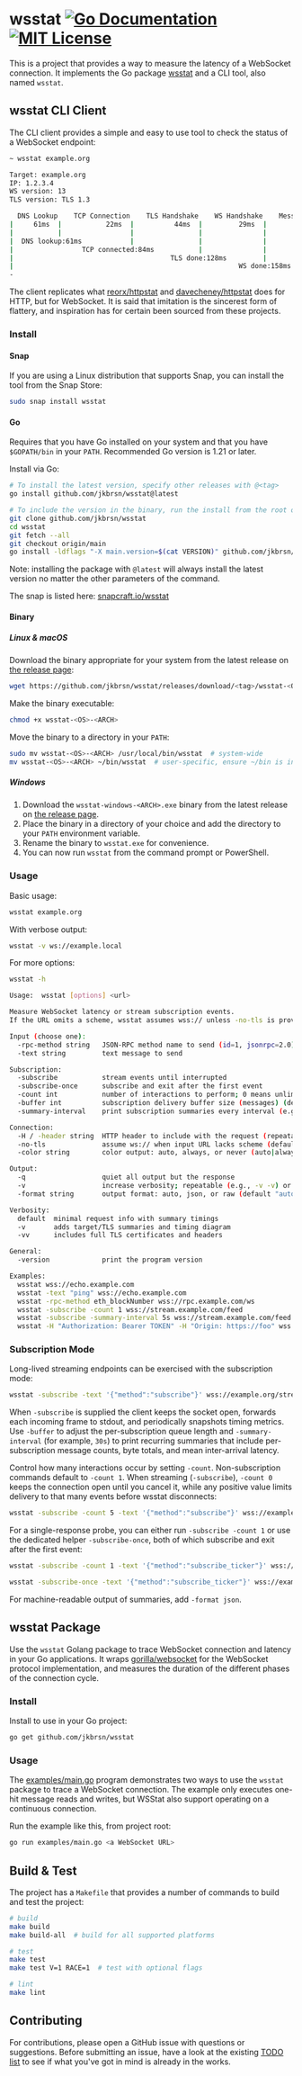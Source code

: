 # wsstat [![Go Documentation](http://img.shields.io/badge/go-documentation-blue.svg?style=flat-square)][godocs]  [![MIT License](http://img.shields.io/badge/license-MIT-blue.svg?style=flat-square)][license]

[godocs]: http://godoc.org/github.com/jkbrsn/wsstat
[license]: /LICENSE

This is a project that provides a way to measure the latency of a WebSocket connection. It implements the Go package [wsstat](https://github.com/jkbrsn/wsstat) and a CLI tool, also named `wsstat`.

## wsstat CLI Client

The CLI client provides a simple and easy to use tool to check the status of a WebSocket endpoint:

```sh
~ wsstat example.org

Target: example.org
IP: 1.2.3.4
WS version: 13
TLS version: TLS 1.3

  DNS Lookup    TCP Connection    TLS Handshake    WS Handshake    Message RTT
|     61ms  |           22ms  |          44ms  |         29ms  |        27ms  |
|           |                 |                |               |              |
|  DNS lookup:61ms            |                |               |              |
|                 TCP connected:84ms           |               |              |
|                                       TLS done:128ms         |              |
|                                                        WS done:158ms        |
-                                                                         Total:186ms
```

The client replicates what [reorx/httpstat](https://github.com/reorx/httpstat) and [davecheney/httpstat](https://github.com/davecheney/httpstat) does for HTTP, but for WebSocket. It is said that imitation is the sincerest form of flattery, and inspiration has for certain been sourced from these projects.

### Install

#### Snap

If you are using a Linux distribution that supports Snap, you can install the tool from the Snap Store:

```sh
sudo snap install wsstat
```

#### Go

Requires that you have Go installed on your system and that you have `$GOPATH/bin` in your `PATH`. Recommended Go version is 1.21 or later.

Install via Go:

```sh
# To install the latest version, specify other releases with @<tag>
go install github.com/jkbrsn/wsstat@latest

# To include the version in the binary, run the install from the root of the repo
git clone github.com/jkbrsn/wsstat
cd wsstat
git fetch --all
git checkout origin/main
go install -ldflags "-X main.version=$(cat VERSION)" github.com/jkbrsn/wsstat@latest
```

Note: installing the package with `@latest`  will always install the latest version no matter the other parameters of the command.

The snap is listed here: [snapcraft.io/wsstat](https://snapcraft.io/wsstat)

#### Binary

##### Linux & macOS

Download the binary appropriate for your system from the latest release on [the release page](https://github.com/jkbrsn/wsstat/releases):

```sh
wget https://github.com/jkbrsn/wsstat/releases/download/<tag>/wsstat-<OS>-<ARCH>
```

Make the binary executable:

```sh
chmod +x wsstat-<OS>-<ARCH>
```

Move the binary to a directory in your `PATH`:

```sh
sudo mv wsstat-<OS>-<ARCH> /usr/local/bin/wsstat  # system-wide
mv wsstat-<OS>-<ARCH> ~/bin/wsstat  # user-specific, ensure ~/bin is in your PATH
```

##### Windows

1. Download the `wsstat-windows-<ARCH>.exe` binary from the latest release on [the release page](https://github.com/jkbrsn/wsstat/releases).
2. Place the binary in a directory of your choice and add the directory to your `PATH` environment variable.
3. Rename the binary to `wsstat.exe` for convenience.
4. You can now run `wsstat` from the command prompt or PowerShell.

### Usage

Basic usage:

```sh
wsstat example.org
```

With verbose output:

```sh
wsstat -v ws://example.local
```

For more options:

```sh
wsstat -h

Usage:  wsstat [options] <url>

Measure WebSocket latency or stream subscription events.
If the URL omits a scheme, wsstat assumes wss:// unless -no-tls is provided.

Input (choose one):
  -rpc-method string   JSON-RPC method name to send (id=1, jsonrpc=2.0)
  -text string         text message to send

Subscription:
  -subscribe           stream events until interrupted
  -subscribe-once      subscribe and exit after the first event
  -count int           number of interactions to perform; 0 means unlimited when subscribing (default 1; defaults to 0 when subscribing)
  -buffer int          subscription delivery buffer size (messages) (default 0)
  -summary-interval    print subscription summaries every interval (e.g., 1s, 5m, 1h); 0 disables

Connection:
  -H / -header string  HTTP header to include with the request (repeatable; format: Key: Value)
  -no-tls              assume ws:// when input URL lacks scheme (default wss://)
  -color string        color output: auto, always, or never (auto|always|never; default "auto")

Output:
  -q                   quiet all output but the response
  -v                   increase verbosity; repeatable (e.g., -v -v) or use -v=N
  -format string       output format: auto, json, or raw (default "auto")

Verbosity:
  default  minimal request info with summary timings
  -v       adds target/TLS summaries and timing diagram
  -vv      includes full TLS certificates and headers

General:
  -version             print the program version

Examples:
  wsstat wss://echo.example.com
  wsstat -text "ping" wss://echo.example.com
  wsstat -rpc-method eth_blockNumber wss://rpc.example.com/ws
  wsstat -subscribe -count 1 wss://stream.example.com/feed
  wsstat -subscribe -summary-interval 5s wss://stream.example.com/feed
  wsstat -H "Authorization: Bearer TOKEN" -H "Origin: https://foo" wss://api.example.com/ws
```

### Subscription Mode

Long-lived streaming endpoints can be exercised with the subscription mode:

```sh
wsstat -subscribe -text '{"method":"subscribe"}' wss://example.org/stream
```

When `-subscribe` is supplied the client keeps the socket open, forwards each
incoming frame to stdout, and periodically snapshots timing metrics. Use
`-buffer` to adjust the per-subscription queue length and `-summary-interval`
(for example, `30s`) to print recurring summaries that include per-subscription
message counts, byte totals, and mean inter-arrival latency.

Control how many interactions occur by setting `-count`. Non-subscription
commands default to `-count 1`. When streaming (`-subscribe`), `-count 0`
keeps the connection open until you cancel it, while any positive value limits
delivery to that many events before wsstat disconnects:

```sh
wsstat -subscribe -count 5 -text '{"method":"subscribe"}' wss://example.org/stream
```

For a single-response probe, you can either run `-subscribe -count 1` or use the
dedicated helper `-subscribe-once`, both of which subscribe and exit after the
first event:

```sh
wsstat -subscribe -count 1 -text '{"method":"subscribe_ticker"}' wss://example.org/ws
```

```sh
wsstat -subscribe-once -text '{"method":"subscribe_ticker"}' wss://example.org/ws
```

For machine-readable output of summaries, add `-format json`.

## wsstat Package

Use the `wsstat` Golang package to trace WebSocket connection and latency in your Go applications. It wraps [gorilla/websocket](https://pkg.go.dev/github.com/gorilla/websocket) for the WebSocket protocol implementation, and measures the duration of the different phases of the connection cycle.

### Install

Install to use in your Go project:

```bash
go get github.com/jkbrsn/wsstat
```

### Usage

The [examples/main.go](./examples/main.go) program demonstrates two ways to use the `wsstat` package to trace a WebSocket connection. The example only executes one-hit message reads and writes, but WSStat also support operating on a continuous connection.

Run the example like this, from project root:

```bash
go run examples/main.go <a WebSocket URL>
```

## Build & Test

The project has a `Makefile` that provides a number of commands to build and test the project:

```sh
# build
make build
make build-all  # build for all supported platforms

# test
make test
make test V=1 RACE=1  # test with optional flags

# lint
make lint
```

## Contributing

For contributions, please open a GitHub issue with questions or suggestions. Before submitting an issue, have a look at the existing [TODO list](./TODO.md) to see if what you've got in mind is already in the works.
